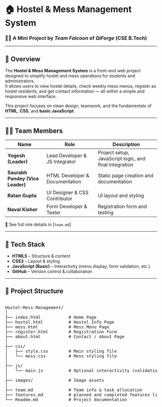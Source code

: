 # 🏠 Hostel & Mess Management System

### 👨‍💻 A Mini Project by *Team Falcoon* of *QiForge* (CSE B.Tech)

---

## 📘 Overview

The **Hostel & Mess Management System** is a front-end web project designed to simplify hostel and mess operations for students and administrators.  
It allows users to view hostel details, check weekly mess menus, register as hostel residents, and get contact information — all within a simple and responsive web interface.

This project focuses on clean design, teamwork, and the fundamentals of **HTML**, **CSS**, and **basic JavaScript**.

---

## 🧑‍💻 Team Members

| Name | Role | Description |
|------|------|--------------|
| **Yogesh (Leader)** | Lead Developer & JS Integrator | Project setup, JavaScript logic, and final integration |
| **Saurabh Pandey (Vice Leader)** | HTML Developer & Documentation | Static page creation and documentation |
| **Ratan Gupta** | UI Designer & CSS Contributor | UI layout and styling |
| **Naval Kishor** | Form Developer & Tester | Registration form and testing |

📄 See full role details in [`team.md`]

---

## 🧱 Tech Stack

- **HTML5** – Structure & content  
- **CSS3** – Layout & styling  
- **JavaScript (Basic)** – Interactivity (menu display, form validation, etc.)  
- **GitHub** – Version control & collaboration  

---

## 📂 Project Structure
<pre>

Hostel-Mess-Management/
│
├── index.html           # Home Page
├── hostel.html          # Hostel Info Page
├── mess.html            # Mess Menu Page
├── register.html        # Registration Form
├── about.html           # Contact / About Page
│
├── css/
│   ├── style.css        # Main styling file
│   └── mess.css         # Mess styling file
│
├── js/
│   └── main.js          # Optional interactivity (validation, tabs, etc.)
│
├── images/              # Image assets
│
├── team.md              # Team info & task allocation
├── features.md          # planned and completed features list
└── Readme.md            # Project documentation

</pre>

